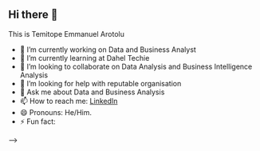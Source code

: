 ## Hi there 👋
This is Temitope Emmanuel Arotolu



- 🔭 I’m currently working on Data and Business Analyst
- 🌱 I’m currently learning at Dahel Techie
- 👯 I’m looking to collaborate on Data Analysis and Business Intelligence Analysis
- 🤔 I’m looking for help with reputable organisation
- 💬 Ask me about Data and Business Analysis
- 📫 How to reach me: [LinkedIn](www.linkedin.com/in/temitope-arotolu-690a34b5)
- 😄 Pronouns: He/Him.
- ⚡ Fun fact: 

-->
